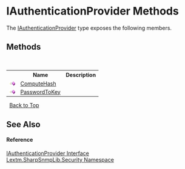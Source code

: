 # IAuthenticationProvider Methods
 

The <a href="T_Lextm_SharpSnmpLib_Security_IAuthenticationProvider">IAuthenticationProvider</a> type exposes the following members.


## Methods
&nbsp;<table><tr><th></th><th>Name</th><th>Description</th></tr><tr><td>![Public method](media/pubmethod.gif "Public method")</td><td><a href="M_Lextm_SharpSnmpLib_Security_IAuthenticationProvider_ComputeHash">ComputeHash</a></td><td /></tr><tr><td>![Public method](media/pubmethod.gif "Public method")</td><td><a href="M_Lextm_SharpSnmpLib_Security_IAuthenticationProvider_PasswordToKey">PasswordToKey</a></td><td /></tr></table>&nbsp;
<a href="#iauthenticationprovider-methods">Back to Top</a>

## See Also


#### Reference
<a href="T_Lextm_SharpSnmpLib_Security_IAuthenticationProvider">IAuthenticationProvider Interface</a><br /><a href="N_Lextm_SharpSnmpLib_Security">Lextm.SharpSnmpLib.Security Namespace</a><br />